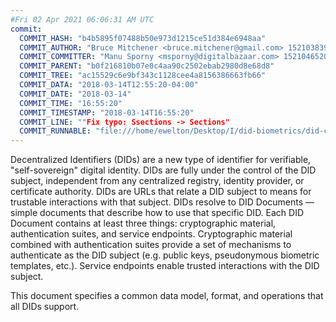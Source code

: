 ```yaml
---
#Fri 02 Apr 2021 06:06:31 AM UTC
commit:
  COMMIT_HASH: "b4b5895f07488b50e973d1215ce51d384e6948aa"
  COMMIT_AUTHOR: "Bruce Mitchener <bruce.mitchener@gmail.com> 1521038391 +0700"
  COMMIT_COMMITTER: "Manu Sporny <msporny@digitalbazaar.com> 1521046520 -0400"
  COMMIT_PARENT: "b0f216810b07e0c4aa90c2502ebab2980d8e68d8"
  COMMIT_TREE: "ac15529c6e9bf343c1128cee4a8156386663fb66"
  COMMIT_DATA: "2018-03-14T12:55:20-04:00"
  COMMIT_DATE: "2018-03-14"
  COMMIT_TIME: "16:55:20"
  COMMIT_TIMESTAMP: "2018-03-14T16:55:20"
  COMMIT_LINE: ""Fix typo: Ssections -> Sections"
  COMMIT_RUNNABLE: "file:///home/ewelton/Desktop/I/did-biometrics/did-core-dataset/analysis/gitinfo/b4b5895f07488b50e973d1215ce51d384e6948aa/snapshot/index.html"
---
```


<section id="abstract">
<p>
Decentralized Identifiers (DIDs) are a new type of identifier for
verifiable, "self-sovereign" digital identity. DIDs are fully under the
control of the DID subject, independent from any centralized registry,
identity provider, or certificate authority. DIDs are URLs that relate a
DID subject to means for trustable interactions with that subject. DIDs
resolve to DID Documents — simple documents that describe how to use that
specific DID. Each DID Document contains at least three things:
cryptographic material, authentication suites, and service endpoints.
Cryptographic material combined with authentication suites provide a set of
mechanisms to authenticate as the DID subject (e.g. public keys,
pseudonymous biometric templates, etc.). Service endpoints enable
trusted interactions with the DID subject.
      </p>
<p>
This document specifies a common data model, format, and operations that all
DIDs support.
      </p>
</section>
